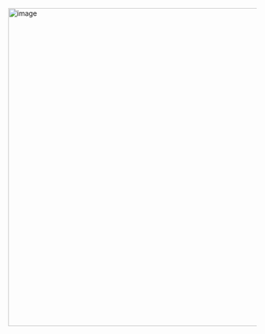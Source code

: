<img width="646" alt="image" src="https://github.com/kallyl15/FotoBlog/assets/48924767/1a7337f6-4e98-4517-af6d-3959a39cdb81">
